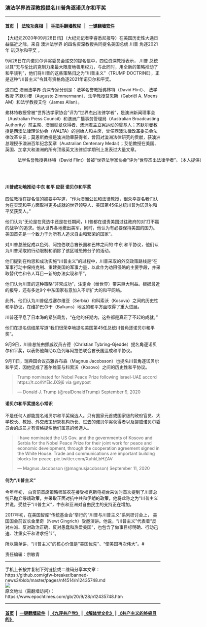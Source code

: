 ### 澳法学界资深教授提名川普角逐诺贝尔和平奖
------------------------

#### [首页](https://github.com/gfw-breaker/banned-news3/blob/master/README.md) &nbsp;&nbsp;|&nbsp;&nbsp; [法轮功真相](https://github.com/begood0513/basic/blob/master/README.md)  &nbsp;&nbsp;|&nbsp;&nbsp; [手把手翻墙教程](https://github.com/gfw-breaker/guides/wiki)  &nbsp;&nbsp;|&nbsp;&nbsp; [一键翻墙软件](https://github.com/gfw-breaker/nogfw/blob/master/README.md)  



<div><p>
 【大纪元2020年09月28日讯】（大纪元记者李睿悉尼报导）在美国历史性大选日益临近之际，来自
 <ok href="https://www.epochtimes.com/gb/tag/%E6%BE%B3%E6%B4%B2%E6%B3%95%E5%AD%A6%E7%95%8C.html">
  澳洲法学界
 </ok>
 的四名资深教授共同提名美国总统
 <ok href="https://www.epochtimes.com/gb/tag/%E5%B7%9D%E6%99%AE.html">
  川普
 </ok>
 角逐2021年
 <ok href="https://www.epochtimes.com/gb/tag/%E8%AF%BA%E8%B4%9D%E5%B0%94%E5%92%8C%E5%B9%B3%E5%A5%96.html">
  诺贝尔和平奖
 </ok>
 。
</p>
<p>
 9月26日在向诺贝尔评奖委员会递交的提名信中，四位资深教授表示，
 <ok href="https://www.epochtimes.com/gb/tag/%E5%B7%9D%E6%99%AE.html">
  川普
 </ok>
 总统以其“无与伦比的克制力来最大限度地善用权力，与此同时，用全新的策略推动了和平谈判”，他们将川普的这些策略归之为“川普主义”（TRUMP DOCTRINE），正是这种“川普主义”令其有资格角逐2021年诺贝尔和平奖。
</p>
<p>
 这四位
 <ok href="https://www.epochtimes.com/gb/tag/%E6%BE%B3%E6%B4%B2%E6%B3%95%E5%AD%A6%E7%95%8C.html">
  澳洲法学界
 </ok>
 资深专家分别是：法学名誉教授弗林特（David Flint）、
 <ok href="https://www.epochtimes.com/gb/tag/%E6%B3%95%E5%AD%A6%E6%95%99%E6%8E%88.html">
  法学教授
 </ok>
 齐默尔曼（Augusto Zimmermann）、法学教授莫恩斯（Gabriël A. Moens AM）和法学教授艾伦（James Allan）。
</p>
<p>
 弗林特教授曾被“世界法学家协会”评为“世界杰出法律学者”，是澳洲新闻理事会（Australian Press Council）和澳洲广播事务管理局（Australian Broadcasting Authority）前主席、澳洲勋章获得者、澳洲君主立宪运动的奠基人；齐默尔曼教授是西澳法律理论协会（WALTA）的创始人和主席，曾任西澳法律改革委员会法律改革专员；莫恩斯教授是澳洲勋章获得者，曾因对澳洲法律研究的贡献，获澳洲总理授予澳洲百年纪念奖章（Australian Centenary Medal）；艾伦教授在美国、英国、加拿大和澳洲的所有顶级英文法律哲学期刊上发表过大量文章。
</p>
<figure class="wp-caption aligncenter" id="attachment_12028430" style="width: 600px">
 <ok href="https://i.epochtimes.com/assets/uploads/2020/04/David-Flint-GKS_295-colour-2.jpg">
  <img alt="" class="wp-image-12028430 size-large" src="https://i.epochtimes.com/assets/uploads/2020/04/David-Flint-GKS_295-colour-2-600x399.jpg"/>
 </ok>
 <br/><figcaption class="wp-caption-text">
  法学名誉教授弗林特（David Flint）曾被“世界法学家协会”评为“世界杰出法律学者”。（本人提供）
 </figcaption><br/>
</figure><br/>
<h4>
 <strong>
  川普成功地推动
  <ok href="https://www.epochtimes.com/gb/tag/%E4%B8%AD%E4%B8%9C.html">
   中东
  </ok>
  和平 应获
  <ok href="https://www.epochtimes.com/gb/tag/%E8%AF%BA%E8%B4%9D%E5%B0%94%E5%92%8C%E5%B9%B3%E5%A5%96.html">
   诺贝尔和平奖
  </ok>
 </strong>
</h4>
<p>
 四位教授在提名信的摘要中写道，“作为澳洲公民和法律教授，很荣幸提名我们认为在实现和平方面取得更多成就的世界领导人、美国第45任总统川普为诺贝尔和平奖获奖人。”
</p>
<p>
 他们认为“无论是在竞选中还是在任期间，川普都在谴责美国过往政府的对‘打不赢的战争’的追求。他从世界各地撤出美军，同时，他认为有必要保持美国的国力。美国首先是一个致力于为所有人追求自由和繁荣的国家”。
</p>
<p>
 对川普总统促成以色列、阿拉伯联合酋长国和巴林之间的
 <ok href="https://www.epochtimes.com/gb/tag/%E4%B8%AD%E4%B8%9C.html">
  中东
 </ok>
 和平协议，他们认为川普采取的行动限制和消除了该区域恐怖分子的活动。
</p>
<p>
 他们提到在构思和成功实施“川普主义”的过程中，川普采取的外交政策路线是“在军事行动中保持克制、重建美国的军事力量，以此作为劝阻侵略的主要手段，并采取替代性和令人耳目一新的办法实现和平”。
</p>
<p>
 他们认为川普的这种策略“非常成功”，注定会（给世界）带来巨大利益。根据最近的报导，还有多达9个中东国家有意加入不断扩大的和平网络。
</p>
<p>
 此外，他们认为川普促成塞尔维亚（Serbia）和科索沃（Kosova）之间的历史性和平协议，在维护巴尔干（Balkans）地区的和平方面取得了重大进展。
</p>
<p>
 川普还平息了日本海的紧张局势，“在他的任期内，这些都是真正了不起的成就。”
</p>
<p>
 他们在提名信结尾写道“我们很荣幸地提名美国第45任总统川普角逐诺贝尔和平奖”。
</p>
<p>
 9月9日，川普总统由挪威议员吉德（Christian Tybring-Gjedde）提名角逐诺贝尔和平奖，以表彰他帮助以色列与阿拉伯联合酋长国达成和平协议。
</p>
<p>
 9月11日，瑞典国会议员雅各布森（Magnus Jacobsson）也提名川普角逐诺贝尔和平奖，因他促成了塞尔维亚与科索沃（Kosovo）之间的历史性和平协议。
</p>
<blockquote class="twitter-tweet">
 <p dir="ltr" lang="en">
  Trump nominated for Nobel Peace Prize following Israel-UAE accord
  <ok href="https://t.co/hYElcJX9j6">
   https://t.co/hYElcJX9j6
  </ok>
  via
  <ok href="https://twitter.com/nypost?ref_src=twsrc%5Etfw">
   @nypost
  </ok>
 </p>
 <p>
  — Donald J. Trump (@realDonaldTrump)
  <ok href="https://twitter.com/realDonaldTrump/status/1303679528926142465?ref_src=twsrc%5Etfw">
   September 9, 2020
  </ok>
 </p>
</blockquote>
<p>
 <h4>
  <strong>
   诺贝尔和平奖提名小常识
  </strong>
 </h4>
 <p>
  不是任何人都能提名诺贝尔和平奖候选人。只有国家元首或国家级的政府官员、大学校长、教授、外交政策研究机构所长、过去的诺贝尔奖获得者以及挪威诺贝尔委员会的成员才有资格提名他们属意的候选人。
 </p>
 <blockquote class="twitter-tweet">
  <p dir="ltr" lang="en">
   I have nominated the US Gov. and the governments of Kosovo and Serbia for the Nobel Peace Prize for their joint work for peace and economic development, through the cooperation agreement signed in the White House. Trade and communications are important building blocks for peace.
   <ok href="https://t.co/XuhkLbHZAV">
    pic.twitter.com/XuhkLbHZAV
   </ok>
  </p>
  <p>
   — Magnus Jacobsson (@magnusjacobsson)
   <ok href="https://twitter.com/magnusjacobsson/status/1304396176612040705?ref_src=twsrc%5Etfw">
    September 11, 2020
   </ok>
  </p>
 </blockquote>
 <p>
  <h4>
   何为“川普主义”
  </h4>
  <p>
   今年年初， 白宫前首席策略师班农在接受福克斯电视台采访时首次提到了川普总统已抛弃绥靖政策，并采取正面对抗中共和伊朗的政策，他将此称之为“川普主义并说，受益于“川普主义”，中东和亚洲对自由民主的支持正在增加。
  </p>
  <p>
   2017年初，在美国智库“传统基金会”举行的“川普与川普主义”系列研讨会上， 美国国会前议长金里奇（Newt Gingrich）受邀演讲。他说，“川普主义”代表着“反对左派、反对政治正确、反对愚蠢和热爱美国”，也包含了做事目标明确、行动迅速、注重实干和讲求细节”。
  </p>
  <p>
   所以简单讲，“川普主义”的核心价值是“美国优先”、“使美国再次伟大”。#
  </p>
  <p>
   责任编辑：宗敏青
  </p>
 </p>
</p></div>
<hr/>
手机上长按并复制下列链接或二维码分享本文章：<br/>
https://github.com/gfw-breaker/banned-news3/blob/master/pages/nf4514/n12435748.md <br/>
<a href='https://github.com/gfw-breaker/banned-news3/blob/master/pages/nf4514/n12435748.md'><img src='https://github.com/gfw-breaker/banned-news3/blob/master/pages/nf4514/n12435748.md.png'/></a> <br/>
原文地址（需翻墙访问）：https://www.epochtimes.com/gb/20/9/28/n12435748.htm


------------------------
#### [首页](https://github.com/gfw-breaker/banned-news3/blob/master/README.md) &nbsp;|&nbsp; [一键翻墙软件](https://github.com/gfw-breaker/nogfw/blob/master/README.md) &nbsp;| [《九评共产党》](https://github.com/gfw-breaker/9ping.md/blob/master/README.md#九评之一评共产党是什么) | [《解体党文化》](https://github.com/gfw-breaker/jtdwh.md/blob/master/README.md) | [《共产主义的终极目的》](https://github.com/gfw-breaker/gczydzjmd.md/blob/master/README.md)


<img src='http://gfw-breaker.win/banned-news3/pages/nf4514/n12435748.md' width='0px' height='0px'/>